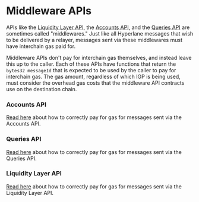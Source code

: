 # Middleware APIs

APIs like the [Liquidity Layer API](../../../apis-and-sdks/token-bridge-api.md), the [Accounts API](../../../apis-and-sdks/accounts/), and the [Queries API](../../../apis-and-sdks/query.md) are sometimes called "middlewares." Just like all Hyperlane messages that wish to be delivered by a relayer, messages sent via these middlewares must have interchain gas paid for.

Middleware APIs don't pay for interchain gas themselves, and instead leave this up to the caller. Each of these APIs have functions that return the `bytes32 messageId` that is expected to be used by the caller to pay for interchain gas. The gas amount, regardless of which IGP is being used, must consider the overhead gas costs that the middleware API contracts use on the destination chain.

### Accounts API

[Read here](../../../apis-and-sdks/accounts/#paying-for-interchain-gas) about how to correctly pay for gas for messages sent via the Accounts API.

### Queries API

[Read here](../../../apis-and-sdks/query.md#paying-for-interchain-gas) about how to correctly pay for gas for messages sent via the Queries API.

### Liquidity Layer API

[Read here](../../../apis-and-sdks/token-bridge-api.md#paying-for-interchain-gas) about how to correctly pay for gas for messages sent via the Liquidity Layer API.
